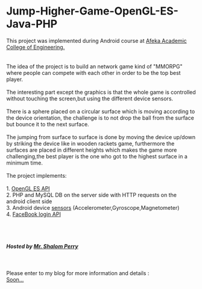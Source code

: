 # Jump-Higher-Game-OpenGL-ES-Java-PHP
<div>
  This project was implemented during Android course at <a href="https://english.afeka.ac.il/">Afeka Academic College of Engineering.</a>
  <br>
  <br><br>
  The idea of the project is to build an network game kind of "MMORPG" where people can compete with each other in order to be the top best player.
  <br><br>
  The interesting part except the graphics is that the whole game is controlled without touching the screen,but using the different device sensors.
  <br><br>
  There is a sphere placed on a circular surface which is  moving according to the device orientation,
  the challenge is to not drop the ball from the surface but bounce it to the next surface.
  <br><br>
  The jumping from surface to surface is done by moving the device up/down by striking the device like in wooden rackets game,
  furthermore the surfaces are placed in different heights which makes the game more challenging,the best player is the one who got to the highest surface in a minimum time.
  <br>
  <br>
  The project implements:
  <br><br>
  1. <a href="https://developer.android.com/guide/topics/graphics/opengl">OpenGL ES API</a>
  <br>
  2. PHP and MySQL DB on the server side with HTTP requests on the android client side
  <br>
  3. Android device <a href="https://source.android.com/devices/sensors/sensor-types">sensors</a> (Accelerometer,Gyroscope,Magnetometer)
  <br>
  4. <a href="https://developers.facebook.com/docs/facebook-login/">FaceBook login API</a>

  <br><br>
  <h5>Hosted by <a href="https://yedion.afeka.ac.il/yedion/fireflyweb.aspx?prgname=Show_Teacher_Card&arguments=-N1253,-AE,-N9998">Mr. Shalom Perry</a></h5>
  <br />
  
</div>

Please enter to my blog for more information and details :
<br>
<a href="#">Soon...</a>

</h5>
